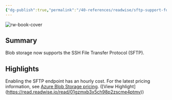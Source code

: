 ```yaml
---
{"dg-publish":true,"permalink":"/40-references/readwise/sftp-support-for-azure-blob-storage-azure-storage/","tags":["rw/articles"]}
---
```


![rw-book-cover](https://readwise-assets.s3.amazonaws.com/media/uploaded_book_covers/profile_921743/logo-ms-social_zkXqXDh.png)

## Summary

Blob storage now supports the SSH File Transfer Protocol (SFTP).

## Highlights

Enabling the SFTP endpoint has an hourly cost. For the latest pricing information, see [Azure Blob Storage pricing](https://azure.microsoft.com/pricing/details/storage/blobs/). ([View Highlight] (https://read.readwise.io/read/01gzmxb3x5ch98p2zscme4ptmv))


